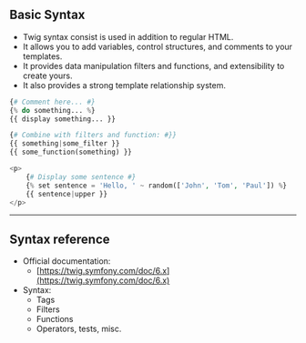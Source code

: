 ## Basic Syntax

- Twig syntax consist is used in addition to regular HTML.
- It allows you to add variables, control structures, and comments to your templates.
- It provides data manipulation filters and functions, and extensibility to create yours.
- It also provides a strong template relationship system.

```php
{# Comment here... #}
{% do something... %}
{{ display something... }}

{# Combine with filters and function: #}}
{{ something|some_filter }}
{{ some_function(something) }}
```

```php
<p>
    {# Display some sentence #}
    {% set sentence = 'Hello, ' ~ random(['John', 'Tom', 'Paul']) %}
    {{ sentence|upper }}
</p>
```

---

## Syntax reference

- Official documentation:
  - [https://twig.symfony.com/doc/6.x](https://twig.symfony.com/doc/6.x)
- Syntax:
  - Tags
  - Filters
  - Functions
  - Operators, tests, misc.
